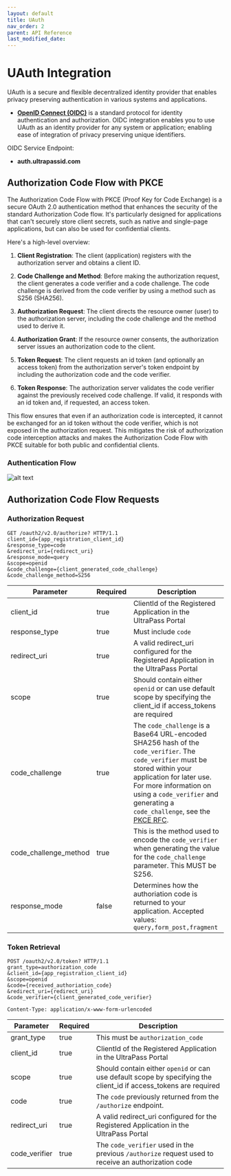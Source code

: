 ```yaml
---
layout: default
title: UAuth
nav_order: 2
parent: API Reference
last_modified_date:
---
```


# UAuth Integration

UAuth is a secure and flexible decentralized identity provider that enables privacy preserving authentication in various systems and applications.

- [**OpenID Connect (OIDC)**](https://openid.net/developers/how-connect-works/) is a standard protocol for identity authentication and authorization. OIDC integration enables you to use UAuth as an identity provider for any system or application; enabling ease of integration of privacy preserving unique identifiers.

OIDC Service Endpoint:

* **auth.ultrapassid.com**

## Authorization Code Flow with PKCE

The Authorization Code Flow with PKCE (Proof Key for Code Exchange) is a secure OAuth 2.0 authentication method that enhances the security of the standard Authorization Code flow. It's particularly designed for applications that can't securely store client secrets, such as native and single-page applications, but can also be used for confidential clients.

Here's a high-level overview:

1. **Client Registration**: The client (application) registers with the authorization server and obtains a client ID.

2. **Code Challenge and Method**: Before making the authorization request, the client generates a code verifier and a code challenge. The code challenge is derived from the code verifier by using a method such as S256 (SHA256).

3. **Authorization Request**: The client directs the resource owner (user) to the authorization server, including the code challenge and the method used to derive it.

4. **Authorization Grant**: If the resource owner consents, the authorization server issues an authorization code to the client.

5. **Token Request**: The client requests an id token (and optionally an access token) from the authorization server's token endpoint by including the authorization code and the code verifier.

6. **Token Response**: The authorization server validates the code verifier against the previously received code challenge. If valid, it responds with an id token and, if requested, an access token.

This flow ensures that even if an authorization code is intercepted, it cannot be exchanged for an id token without the code verifier, which is not exposed in the authorization request. This mitigates the risk of authorization code interception attacks and makes the Authorization Code Flow with PKCE suitable for both public and confidential clients.

### Authentication Flow
![alt text](../../../assets/images/OIDC_AuthorizationCodeFlowPKCE.png "OIDC - Authorization Code Flow with PKCE")

## Authorization Code Flow Requests

### Authorization Request
```http
GET /oauth2/v2.0/authorize? HTTP/1.1
client_id={app_registration_client_id}
&response_type=code
&redirect_uri={redirect_uri}
&response_mode=query
&scope=openid
&code_challenge={client_generated_code_challenge}
&code_challenge_method=S256
```

|Parameter|Required|Description|
|---|---|---|
|client_id|true|ClientId of the Registered Application in the UltraPass Portal|
|response_type|true|Must include ```code```|
|redirect_uri|true|A valid redirect_uri configured for the Registered Application in the UltraPass Portal|
|scope|true|Should contain either ```openid``` or can use default scope by specifying the client_id if access_tokens are required|
|code_challenge|true|The ```code_challenge``` is a Base64 URL-encoded SHA256 hash of the ```code_verifier```. The ```code_verifier``` must be stored within your application for later use. For more information on using a ```code_verifier``` and generating a ```code_challenge```, see the [PKCE RFC](https://datatracker.ietf.org/doc/html/rfc7636). 
|code_challenge_method|true|This is the method used to encode the ```code_verifier``` when generating the value for the ```code_challenge``` parameter. This MUST be S256.|
|response_mode|false|Determines how the authoriation code is returned to your application. Accepted values: ```query,form_post,fragment```|

### Token Retrieval
```http
POST /oauth2/v2.0/token? HTTP/1.1
grant_type=authorization_code
&client_id={app_registration_client_id}
&scope=openid
&code={received_authoriation_code}
&redirect_uri={redirect_uri}
&code_verifier={client_generated_code_verifier}

Content-Type: application/x-www-form-urlencoded
```

|Parameter|Required|Description|
|---|---|---|
|grant_type|true|This must be ```authorization_code```|
|client_id|true|ClientId of the Registered Application in the UltraPass Portal|
|scope|true|Should contain either ```openid``` or can use default scope by specifying the client_id if access_tokens are required|
|code|true|The ```code``` previously returned from the ```/authorize``` endpoint.| 
|redirect_uri|true|A valid redirect_uri configured for the Registered Application in the UltraPass Portal|
|code_verifier|true|The ```code_verifier``` used in the previous ```/authorize``` request used to receive an authorization code